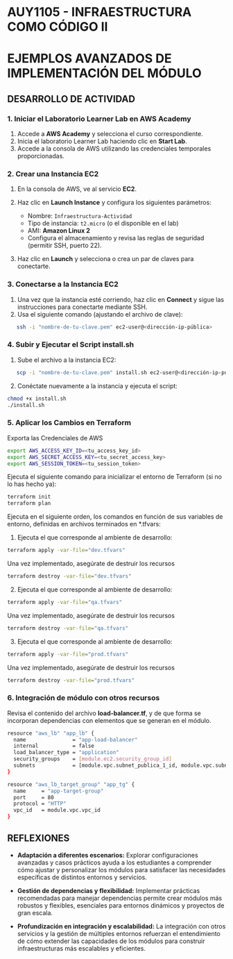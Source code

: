 # AUY1105 - INFRAESTRUCTURA COMO CÓDIGO II

# EJEMPLOS AVANZADOS DE IMPLEMENTACIÓN DEL MÓDULO

## DESARROLLO DE ACTIVIDAD

### 1. Iniciar el Laboratorio Learner Lab en AWS Academy

1. Accede a **AWS Academy** y selecciona el curso correspondiente.  
2. Inicia el laboratorio Learner Lab haciendo clic en **Start Lab**.  
3. Accede a la consola de AWS utilizando las credenciales temporales proporcionadas.

### 2. Crear una Instancia EC2

1. En la consola de AWS, ve al servicio **EC2**.  
2. Haz clic en **Launch Instance** y configura los siguientes parámetros:
   - Nombre: `Infraestructura-Actividad`
   - Tipo de instancia: `t2.micro` (o el disponible en el lab)
   - AMI: **Amazon Linux 2**
   - Configura el almacenamiento y revisa las reglas de seguridad (permitir SSH, puerto 22).  

3. Haz clic en **Launch** y selecciona o crea un par de claves para conectarte.

### 3. Conectarse a la Instancia EC2

1. Una vez que la instancia esté corriendo, haz clic en **Connect** y sigue las instrucciones para conectarte mediante SSH.  
2. Usa el siguiente comando (ajustando el archivo de clave):

```bash
   ssh -i "nombre-de-tu-clave.pem" ec2-user@<dirección-ip-pública>
```

### 4. Subir y Ejecutar el Script install.sh

1. Sube el archivo a la instancia EC2:

```bash
   scp -i "nombre-de-tu-clave.pem" install.sh ec2-user@<dirección-ip-pública>:~
```

2. Conéctate nuevamente a la instancia y ejecuta el script:

```bash
chmod +x install.sh
./install.sh
```

### 5. Aplicar los Cambios en Terraform

Exporta las Credenciales de AWS 
```bash
export AWS_ACCESS_KEY_ID=<tu_access_key_id>
export AWS_SECRET_ACCESS_KEY=<tu_secret_access_key>
export AWS_SESSION_TOKEN=<tu_session_token>
```

Ejecuta el siguiente comando para inicializar el entorno de Terraform (si no lo has hecho ya):

```bash
terraform init
terraform plan
```

Ejecuta en el siguiente orden, los comandos en función de sus variables de entorno, definidas en archivos terminados en *.tfvars:

1. Ejecuta el que corresponde al ambiente de desarrollo:

```bash
terraform apply -var-file="dev.tfvars"
```

Una vez implementado, asegúrate de destruir los recursos

```bash
terraform destroy -var-file="dev.tfvars"
```

2. Ejecuta el que corresponde al ambiente de desarrollo:

```bash
terraform apply -var-file="qa.tfvars"
```

Una vez implementado, asegúrate de destruir los recursos

```bash
terraform destroy -var-file="qa.tfvars"
```

3. Ejecuta el que corresponde al ambiente de desarrollo:

```bash
terraform apply -var-file="prod.tfvars"
```

Una vez implementado, asegúrate de destruir los recursos

```bash
terraform destroy -var-file="prod.tfvars"
```

### 6. Integración de módulo con otros recursos

Revisa el contenido del archivo **load-balancer.tf**, y de que forma se incorporan dependencias con elementos que se generan en el módulo.

```bash
resource "aws_lb" "app_lb" {
  name               = "app-load-balancer"
  internal           = false
  load_balancer_type = "application"
  security_groups    = [module.ec2.security_group_id]
  subnets            = [module.vpc.subnet_publica_1_id, module.vpc.subnet_publica_2_id]
}

resource "aws_lb_target_group" "app_tg" {
  name     = "app-target-group"
  port     = 80
  protocol = "HTTP"
  vpc_id   = module.vpc.vpc_id
}
```

## REFLEXIONES

- **Adaptación a diferentes escenarios:** Explorar configuraciones avanzadas y casos prácticos ayuda a los estudiantes a comprender cómo ajustar y personalizar los módulos para satisfacer las necesidades específicas de distintos entornos y servicios.

- **Gestión de dependencias y flexibilidad:** Implementar prácticas recomendadas para manejar dependencias permite crear módulos más robustos y flexibles, esenciales para entornos dinámicos y proyectos de gran escala.

- **Profundización en integración y escalabilidad:** La integración con otros servicios y la gestión de múltiples entornos refuerzan el entendimiento de cómo extender las capacidades de los módulos para construir infraestructuras más escalables y eficientes.
